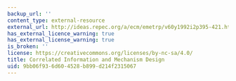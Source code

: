 ```yaml
---
backup_url: ''
content_type: external-resource
external_url: http://ideas.repec.org/a/ecm/emetrp/v60y1992i2p395-421.html
has_external_licence_warning: true
has_external_license_warning: true
is_broken: ''
license: https://creativecommons.org/licenses/by-nc-sa/4.0/
title: Correlated Information and Mechanism Design
uid: 9bb06f93-6d60-4528-b899-d214f2315067
---
```

